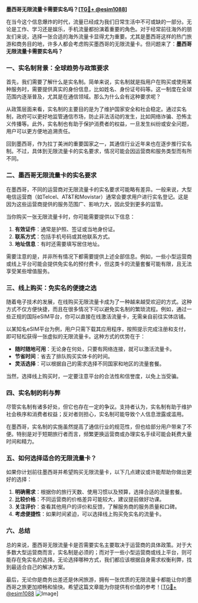 **墨西哥无限流量卡需要实名吗？[[TG💪+ @esim1088](https://t.me/s/esim1088)]**

在当今这个信息爆炸的时代，流量已经成为我们日常生活中不可或缺的一部分。无论是工作、学习还是娱乐，手机流量都扮演着重要的角色。对于经常前往海外的朋友们来说，选择一张合适的海外流量卡显得尤为重要。尤其是墨西哥这样的热门旅游和商务目的地，许多人都会考虑购买墨西哥的无限流量卡。但问题来了：**墨西哥无限流量卡需要实名吗？**

### **一、实名制背景：全球趋势与政策要求**

首先，我们需要了解什么是实名制。简单来说，实名制就是指用户在购买或使用某种服务时，需要提供真实的身份信息，比如姓名、身份证号码等。这一制度在全球范围内逐渐普及，尤其是在通信领域。那么为什么会有这种要求呢？

从政策层面来看，实名制的主要目的是为了维护国家安全和社会稳定。通过实名制，政府可以更好地监管通信市场，防止非法活动的发生，比如网络诈骗、恐怖主义传播等。此外，实名制也有助于保护消费者的权益，一旦发生纠纷或安全问题，用户可以更方便地追溯责任。

回到墨西哥，作为拉丁美洲的重要国家之一，其通信行业近年来也在逐步推行实名制。不过，具体到无限流量卡的实名要求，情况可能会因运营商和服务类型而有所不同。

### **二、墨西哥无限流量卡的实名要求**

在墨西哥，不同的运营商对无限流量卡的实名要求可能略有差异。一般来说，大型电信运营商（如Telcel、AT&T和Movistar）通常会要求用户进行实名登记。这是因为这些运营商提供的服务范围广、影响力大，因此受到更多的监管。

当你购买一张无限流量卡时，你可能需要提供以下信息：

1. **有效证件**：通常是护照、签证或当地身份证。
2. **联系方式**：包括手机号码或其他联系方式。
3. **地址信息**：有时还需要填写居住地址。

需要注意的是，并非所有情况下都需要提供上述全部信息。例如，一些小型运营商或线上平台可能会提供免实名的预付费卡，但这类卡的流量套餐可能有限，且无法享受某些增值服务。

### **三、线上购买：免实名的便捷之选**

随着电子技术的发展，在线购买无限流量卡成为了一种越来越受欢迎的方式。这种方式不仅方便快捷，而且在很多情况下可以避免实名制的繁琐流程。例如，通过一些正规的国际eSIM平台，你可以直接在线激活流量卡，无需亲自前往实体店铺。

以某知名eSIM平台为例，用户只需下载其应用程序，按照提示完成注册和支付，即可轻松获得一张虚拟的无限流量卡。这种方式的优势在于：

- **随时随地可用**：无论身在何处，只要有网络连接，就可以激活流量卡。
- **节省时间**：省去了排队购买实体卡的时间。
- **灵活选择**：可以根据自己的需求选择不同国家和地区的流量套餐。

当然，选择线上购买时，一定要注意平台的合法性和信誉度，以免上当受骗。

### **四、实名制的利与弊**

尽管实名制有诸多好处，但它也存在一定的争议。支持者认为，实名制有助于维护社会秩序和消费者权益；反对者则担心，实名制可能导致个人信息泄露或滥用。

在墨西哥，实名制的实施虽然提高了通信行业的规范性，但也给部分用户带来了不便。特别是对于短期旅行者而言，频繁更换运营商或办理实名手续可能会耗费大量时间和精力。

### **五、如何选择适合的无限流量卡？**

如果你计划前往墨西哥并希望购买无限流量卡，以下几点建议或许能帮助你做出更好的选择：

1. **明确需求**：根据你的旅行天数、使用习惯以及预算，选择合适的流量套餐。
2. **比较价格**：不同运营商的价格差异可能较大，建议提前做好功课。
3. **关注评价**：查看其他用户的评价和反馈，了解服务商的服务质量和口碑。
4. **考虑便捷性**：如果时间紧迫，可以选择线上购买免实名的流量卡。

### **六、总结**

总的来说，墨西哥无限流量卡是否需要实名主要取决于运营商的具体政策。对于大多数大型运营商而言，实名制是必须的；而对于一些小型运营商或线上平台，则可能存在免实名的选择。无论选择哪种方式，我们都应该根据自身需求权衡利弊，找到最适合自己的解决方案。

最后，无论你是商务出差还是休闲旅游，拥有一张优质的无限流量卡都能让你的墨西哥之旅更加顺畅和愉快。希望这篇文章能为你提供有价值的参考！[[TG💪+ @esim1088](https://t.me/s/esim1088) ![Image](https://i.postimg.cc/4NQfJmqS/Snipaste-2025-05-13-00-14-12.png)]